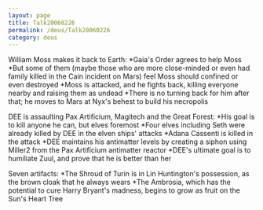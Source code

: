 ```yaml
---
layout: page
title: Talk20060226
permalink: /deus/Talk20060226
category: deus
---
```

William Moss makes it back to Earth:
*Gaia's Order agrees to help Moss
*But some of them (maybe those who are more close-minded or even had family killed in the Cain incident on Mars) feel Moss should confined or even destroyed
*Moss is attacked, and he fights back, killing everyone nearby and raising them as undead
*There is no turning back for him after that; he moves to Mars at Nyx's behest to build his necropolis

DEE is assaulting Pax Artificium, Magitech and the Great Forest:
*His goal is to kill anyone he can, but elves foremost
*Four elves including Seth were already killed by DEE in the elven ships' attacks
*Adana Cassenti is killed in the attack
*DEE maintains his antimatter levels by creating a siphon using Miller2 from the Pax Artificium antimatter reactor
*DEE's ultimate goal is to humiliate Zuul, and prove that he is better than her

Seven artifacts:
*The Shroud of Turin is in Lin Huntington's possession, as the brown cloak that he always wears
*The Ambrosia, which has the potential to cure Harry Bryant's madness, begins to grow as fruit on the Sun's Heart Tree
